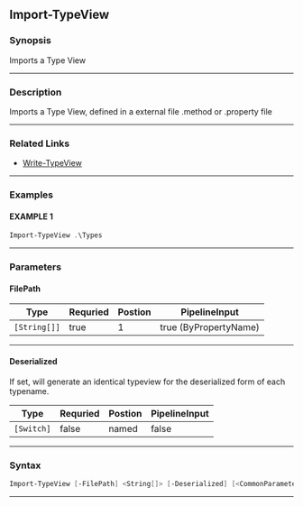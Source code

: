 
Import-TypeView
---------------
### Synopsis
Imports a Type View

---
### Description

Imports a Type View, defined in a external file .method or .property file

---
### Related Links
* [Write-TypeView](Write-TypeView.md)
---
### Examples
#### EXAMPLE 1
```PowerShell
Import-TypeView .\Types
```

---
### Parameters
#### **FilePath**

|Type            |Requried|Postion|PipelineInput        |
|----------------|--------|-------|---------------------|
|```[String[]]```|true    |1      |true (ByPropertyName)|
---
#### **Deserialized**

If set, will generate an identical typeview for the deserialized form of each typename.



|Type          |Requried|Postion|PipelineInput|
|--------------|--------|-------|-------------|
|```[Switch]```|false   |named  |false        |
---
### Syntax
```PowerShell
Import-TypeView [-FilePath] <String[]> [-Deserialized] [<CommonParameters>]
```
---


